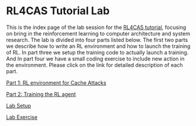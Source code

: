 # RL4CAS Tutorial Lab

This is the index page of the lab session for the [RL4CAS tutorial](https://rl4cas.github.io), focusing on bring in the reinforcement learning to computer architecture and system research. The lab is divided into four parts listed below. The first two parts we describe how to write an RL environment and how to launch the training of RL. In part three we setup the training code to actually launch a training. And In part four we have a small coding exercise to include new action in the environment. Please click on the link for detailed description of each part.


[Part 1: RL environment for Cache Attacks](lab/part1.md)

[Part 2: Training the RL agent](lab/part2.md)

[Lab Setup](lab/prelab.md)

[Lab Exercise](lab/part3.md)

